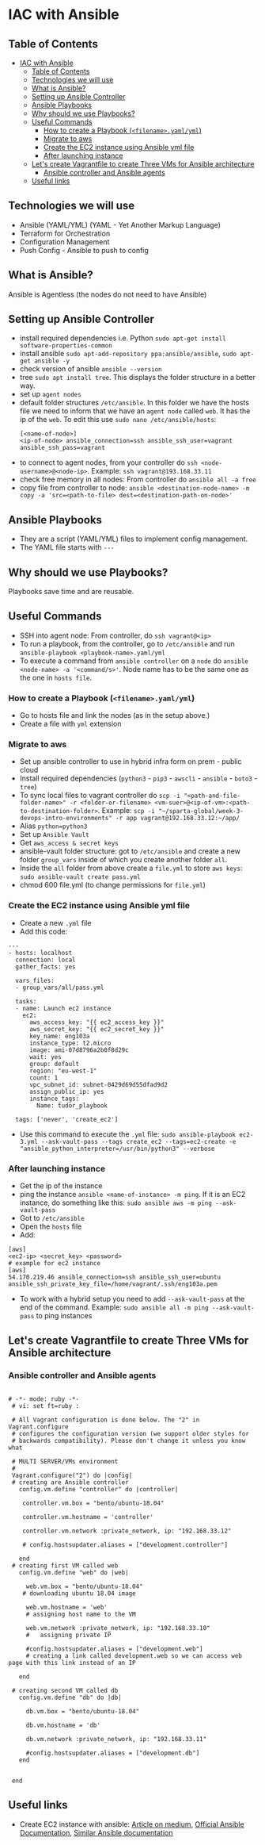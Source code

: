 # IAC with Ansible

## Table of Contents

- [IAC with Ansible](#iac-with-ansible)
  - [Table of Contents](#table-of-contents)
  - [Technologies we will use](#technologies-we-will-use)
  - [What is Ansible?](#what-is-ansible)
  - [Setting up Ansible Controller](#setting-up-ansible-controller)
  - [Ansible Playbooks](#ansible-playbooks)
  - [Why should we use Playbooks?](#why-should-we-use-playbooks)
  - [Useful Commands](#useful-commands)
    - [How to create a Playbook (`<filename>.yaml/yml`)](#how-to-create-a-playbook-filenameyamlyml)
    - [Migrate to aws](#migrate-to-aws)
    - [Create the EC2 instance using Ansible yml file](#create-the-ec2-instance-using-ansible-yml-file)
    - [After launching instance](#after-launching-instance)
  - [Let's create Vagrantfile to create Three VMs for Ansible architecture](#lets-create-vagrantfile-to-create-three-vms-for-ansible-architecture)
    - [Ansible controller and Ansible agents](#ansible-controller-and-ansible-agents)
  - [Useful links](#useful-links)

## Technologies we will use

- Ansible (YAML/YML) (YAML - Yet Another Markup Language)
- Terraform for Orchestration
- Configuration Management
- Push Config - Ansible to push to config

## What is Ansible?

Ansible is Agentless (the nodes do not need to have Ansible)

## Setting up Ansible Controller

- install required dependencies i.e. Python `sudo apt-get install software-properties-common`
- install ansible `sudo apt-add-repository ppa:ansible/ansible`, `sudo apt-get ansible -y`
- check version of ansible `ansible --version`
- tree `sudo apt install tree`. This displays the folder structure in a better way.
- set up `agent nodes`
- default folder structures `/etc/ansible`. In this folder we have the hosts file we need to inform that we have an `agent node` called `web`. It has the ip of the `web`. To edit this use `sudo nano /etc/ansible/hosts`:
  ```
  [<name-of-node>]
  <ip-of-node> ansible_connection=ssh ansible_ssh_user=vagrant ansible_ssh_pass=vagrant
  ```
- to connect to agent nodes, from your controller do `ssh <node-username>@<node-ip>`. Example: `ssh vagrant@193.168.33.11`
- check free memory in all nodes: From controller do `ansible all -a free`
- copy file from controller to node: `ansible <destination-node-name> -m copy -a 'src=<path-to-file> dest=<destination-path-on-node>'`

## Ansible Playbooks

- They are a script (YAML/YML) files to implement config management.
- The YAML file starts with `---`

## Why should we use Playbooks?

Playbooks save time and are reusable.

## Useful Commands

- SSH into agent node: From controller, do `ssh vagrant@<ip>`
- To run a playbook, from the controller, go to `/etc/ansible` and run `ansible-playbook <playbook-name>.yaml/yml`
- To execute a command from `ansible controller` on a `node` do `ansible <node-name> -a '<command/s>'`. Node name has to be the same one as the one in `hosts file`.

### How to create a Playbook (`<filename>.yaml/yml`)

- Go to hosts file and link the nodes (as in the setup above.)
- Create a file with `yml` extension

### Migrate to aws

- Set up ansible controller to use in hybrid infra form on prem - public cloud
- Install required dependencies (`python3` - `pip3` - `awscli` - `ansible` - `boto3` - `tree`)
- To sync local files to vagrant controller do `scp -i "<path-and-file-folder-name>" -r <folder-or-filename> <vm-suer>@<ip-of-vm>:<path-to-destination-folder>`. Example: `scp -i "~/sparta-global/week-3-devops-intro-environments" -r app vagrant@192.168.33.12:~/app/`
- Alias `python=python3`
- Set up `Ansible Vault`
- Get `aws_access & secret keys`
- ansible-vault folder structure: got to `/etc/ansible` and create a new folder `group_vars` inside of which you create another folder `all`.
- Inside the `all` folder from above create a `file.yml` to store `aws keys`: `sudo ansible-vault create pass.yml`
- chmod 600 file.yml (to change permissions for `file.yml`)

### Create the EC2 instance using Ansible yml file

- Create a new `.yml` file
- Add this code:

```
---
- hosts: localhost
  connection: local
  gather_facts: yes

  vars_files:
  - group_vars/all/pass.yml

  tasks:
  - name: Launch ec2 instance
    ec2:
      aws_access_key: "{{ ec2_access_key }}"
      aws_secret_key: "{{ ec2_secret_key }}"
      key_name: eng103a
      instance_type: t2.micro
      image: ami-07d8796a2b0f8d29c
      wait: yes
      group: default
      region: "eu-west-1"
      count: 1
      vpc_subnet_id: subnet-0429d69d55dfad9d2
      assign_public_ip: yes
      instance_tags:
        Name: tudor_playbook

  tags: ['never', 'create_ec2']

```

- Use this command to execute the `.yml` file: `sudo ansible-playbook ec2-3.yml --ask-vault-pass --tags create_ec2 --tags=ec2-create -e "ansible_python_interpreter=/usr/bin/python3" --verbose`

### After launching instance

- Get the ip of the instance
- ping the instance `ansible <name-of-instance> -m ping`. If it is an EC2 instance, do something like this: `sudo ansible aws -m ping --ask-vault-pass`
- Got to `/etc/ansible`
- Open the `hosts` file
- Add:

```
[aws]
<ec2-ip> <secret_key> <password>
# example for ec2 instance
[aws]
54.170.219.46 ansible_connection=ssh ansible_ssh_user=ubuntu ansible_ssh_private_key_file=/home/vagrant/.ssh/eng103a.pem
```

- To work with a hybrid setup you need to add `--ask-vault-pass` at the end of the command. Example: `sudo ansible all -m ping --ask-vault-pass` to ping instances

## Let's create Vagrantfile to create Three VMs for Ansible architecture

### Ansible controller and Ansible agents

```

# -*- mode: ruby -*-
 # vi: set ft=ruby :

 # All Vagrant configuration is done below. The "2" in Vagrant.configure
 # configures the configuration version (we support older styles for
 # backwards compatibility). Please don't change it unless you know what

 # MULTI SERVER/VMs environment
 #
 Vagrant.configure("2") do |config|
 # creating are Ansible controller
   config.vm.define "controller" do |controller|

    controller.vm.box = "bento/ubuntu-18.04"

    controller.vm.hostname = 'controller'

    controller.vm.network :private_network, ip: "192.168.33.12"

    # config.hostsupdater.aliases = ["development.controller"]

   end
 # creating first VM called web
   config.vm.define "web" do |web|

     web.vm.box = "bento/ubuntu-18.04"
    # downloading ubuntu 18.04 image

     web.vm.hostname = 'web'
     # assigning host name to the VM

     web.vm.network :private_network, ip: "192.168.33.10"
     #   assigning private IP

     #config.hostsupdater.aliases = ["development.web"]
     # creating a link called development.web so we can access web page with this link instead of an IP

   end

 # creating second VM called db
   config.vm.define "db" do |db|

     db.vm.box = "bento/ubuntu-18.04"

     db.vm.hostname = 'db'

     db.vm.network :private_network, ip: "192.168.33.11"

     #config.hostsupdater.aliases = ["development.db"]
   end


 end
```

## Useful links

- Create EC2 instance with ansible: [Article on medium](https://medium.datadriveninvestor.com/devops-using-ansible-to-provision-aws-ec2-instances-3d70a1cb155f), [Official Ansible Documentation](https://docs.ansible.com/ansible/latest/collections/amazon/aws/ec2_module.html), [Similar Ansible documentation](https://docs.ansible.com/ansible/latest/collections/amazon/aws/ec2_instance_module.html#ansible-collections-amazon-aws-ec2-instance-module)

